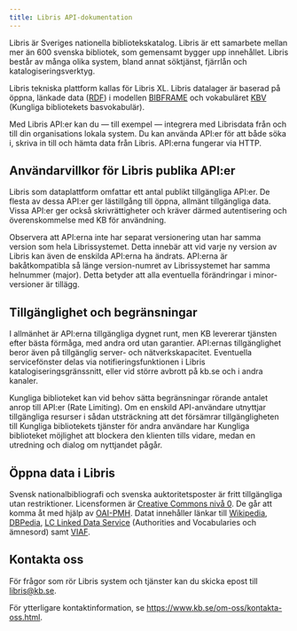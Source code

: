 ```yaml
---
title: Libris API-dokumentation
---
```

Libris är Sveriges nationella bibliotekskatalog. Libris är ett samarbete mellan mer än 600 svenska bibliotek, som gemensamt bygger upp innehållet. Libris består av många olika system, bland annat söktjänst, fjärrlån och katalogiseringsverktyg.

Libris tekniska plattform kallas för Libris XL. Libris datalager är baserad på öppna, länkade data ([RDF](https://www.w3.org/TR/rdf11-primer/)) i modellen [BIBFRAME](https://www.loc.gov/bibframe/docs/bibframe2-model.html) och vokabuläret [KBV](https://id.kb.se/vocab/) (Kungliga bibliotekets basvokabulär).

Med Libris API:er kan du — till exempel — integrera med Librisdata från och till din organisations lokala system. Du kan använda API:er för att både söka i, skriva in till och hämta data från Libris. API:erna fungerar via HTTP.

## Användarvillkor för Libris publika API:er

Libris som dataplattform omfattar ett antal publikt tillgängliga API:er. De flesta av dessa API:er ger lästillgång till öppna, allmänt tillgängliga data. Vissa API:er ger också skrivrättigheter och kräver därmed autentisering och överenskommelse med KB för användning.

Observera att API:erna inte har separat versionering utan har samma version som hela Librissystemet. Detta innebär att vid varje ny version av Libris kan även de enskilda API:erna ha ändrats. API:erna är bakåtkompatibla så länge version-numret av Librissystemet har samma helnummer (major). Detta betyder att alla eventuella förändringar i minor-versioner är tillägg.

## Tillgänglighet och begränsningar

I allmänhet är API:erna tillgängliga dygnet runt, men KB levererar tjänsten efter bästa förmåga, med andra ord utan garantier. API:ernas tillgänglighet beror även på tillgänglig server- och nätverkskapacitet. Eventuella servicefönster delas via notifieringsfunktionen i Libris katalogiseringsgränssnitt, eller vid större avbrott på kb.se och i andra kanaler.

Kungliga biblioteket kan vid behov sätta begränsningar rörande antalet anrop till API:er (Rate Limiting). Om en enskild API-användare utnyttjar tillgängliga resurser i sådan utsträckning att det försämrar tillgängligheten till Kungliga bibliotekets tjänster för andra användare har Kungliga biblioteket möjlighet att blockera den klienten tills vidare, medan en utredning och dialog om nyttjandet pågår.

## Öppna data i Libris

Svensk nationalbibliografi och svenska auktoritetsposter är fritt tillgängliga utan restriktioner. Licensformen är [Creative Commons nivå 0](https://creativecommons.org/publicdomain/zero/1.0/legalcode.sv). De går att komma åt med hjälp av [OAI-PMH](https://www.kb.se/4.2705879d169b8ba882a43ef.html). Datat innehåller länkar till [Wikipedia](https://www.wikipedia.org/), [DBPedia](https://wiki.dbpedia.org/), [LC Linked Data Service](http://id.loc.gov/) (Authorities and Vocabularies och ämnesord) samt [VIAF](http://viaf.org/).

## Kontakta oss

För frågor som rör Libris system och tjänster kan du skicka epost till libris@kb.se.

För ytterligare kontaktinformation, se https://www.kb.se/om-oss/kontakta-oss.html.